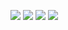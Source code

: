![](https://raw.githubusercontent.com/angelOnly/hrmanager/master/img1.png)
![](https://raw.githubusercontent.com/angelOnly/hrmanager/master/img2.png)
![](https://raw.githubusercontent.com/angelOnly/hrmanager/master/img3.png)
![](https://raw.githubusercontent.com/angelOnly/hrmanager/master/img4.png)
